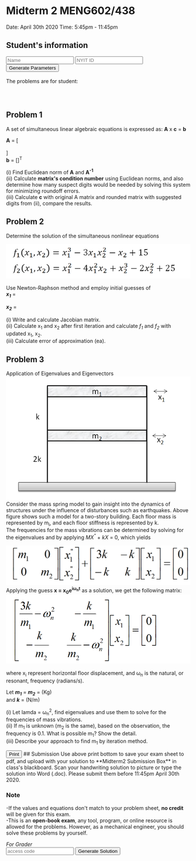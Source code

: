 

# Midterm 2 MENG602/438
Date: April 30th 2020
Time: 5:45pm - 11:45pm

## Student's information
 
<form id="percentageBiz" method="post">
<input type="text" id="name" placeholder = "Name">
<input type="text" id="nyitid" placeholder = "NYIT ID">
<input type="submit" onclick="return getp()" value="Generate Parameters"><br>
</form>
<br>
The problems are for student: 
<div id="display" style="height: 25px; width: 100%; font-weight: bold;"></div>
<br>

<script>
function getp(){
    const nameValue = document.forms["percentageBiz"]["name"].value;
    const nyitIdValue = document.forms["percentageBiz"]["nyitid"].value;
    const b = parseInt(nyitIdValue[5])+3;
    const c = parseInt(nyitIdValue[4]);
    var d = 
    document.getElementById("display").innerHTML = nameValue
    document.getElementById("display1_1").innerHTML = [1/b, 1/(b-1), 1/(b-2)];
    document.getElementById("display1_2").innerHTML = [1/(1+b), 1/b, 1/(b-1)];
    document.getElementById("display1_3").innerHTML = [1/(2+b), 1/(b+1), 1/b];
    document.getElementById("display1_4").innerHTML = [1, 1, 1];
    document.getElementById("display2_1").innerHTML = b/10;
    document.getElementById("display2_2").innerHTML = 1+c/10;
    document.getElementById("display3_1").innerHTML = 1+b%4;
    document.getElementById("display3_2").innerHTML = 1+c%4;
    return false
}
</script>

## Problem 1 
A set of simultaneous linear algebraic equations is expressed as: **A** x **c** = **b**<br>

**A** = [<span id="display1_1" ></span><br>
<span id="display1_2" ></span><br>
<span id="display1_3" ></span>]
<br>
**b** = [<span id="display1_4" ></span>]<sup>T</sup>
<br>

(i)	Find Euclidean norm of **A** and **A<sup>-1</sup>**<br>
(ii)	Calculate **matrix's condition number** using Euclidean norms, and also determine how many suspect digits would be needed by solving this system for minimizing roundoff errors.<br>
(iii) Calculate **c** with original A matrix and rounded matrix with suggested digits from (ii), compare the results. 

## Problem 2 
Determine the solution of the simultaneous nonlinear equations<br>

![alt text](Images/eq1.png "eq1")

Use Newton-Raphson method and employ initial guesses of <br>
_**x<sub>1</sub>**_ = <span id="display2_1" ></span><br>

_**x<sub>2</sub>**_ = <span id="display2_2" ></span><br>

(i) Write and calculate Jacobian matrix. <br>
(ii) Calculate x<sub>1</sub> and x<sub>2</sub> after first iteration and calculate _f<sub>1</sub>_ and _f<sub>2</sub>_ with updated x<sub>1</sub>, x<sub>2</sub>.<br>
(iii) Calculate error of approximation (ea). <br>

## Problem 3
Application of Eigenvalues and Eigenvectors
![alt text](Images/floor1.png "fr1")
Consider the mass spring model to gain insight into the dynamics of structures under the influence of disturbances such as earthquakes.
Above figure shows such a model for a two-story building. Each floor mass is represented by m<sub>i</sub>, and each floor stiffness is represented by k. <br>
The frequencies for the mass vibrations can be determined by solving for the eigenvalues and by applying _MX<sup>"</sup>_ + _kX_ = 0, which yields

![alt text](Images/mx1.png "mx1")
Applying the guess **x = x<sub>0</sub>e<sup>iω<sub>n</sub>t</sup>** as a solution, we get the following matrix:
![alt text](Images/mx2.png "mx2")

where x<sub>i</sub> represent horizontal floor displacement, and ω<sub>n</sub> is the natural, or resonant, frequency (radians/s).

Let **_m<sub>1</sub>_** = **_m<sub>2</sub>_** = <span id="display3_1" ></span> (Kg)<br>
and _**k**_ = <span id="display3_2" ></span> (N/m)<br>

(i) Let lamda = ω<sub>n</sub><sup>2</sup>, find eigenvalues and use them to solve for the frequencies of mass vibrations.<br>
(ii) If m<sub>1</sub> is unknown (m<sub>2</sub> is the same), based on the observation, the frequency is 0.1. What is possible m<sub>1</sub>? Show the detail. <br>
(iii) Describe your approach to find m<sub>1</sub> by iteration method. <br>

<input type="submit" onclick="window.print()" value="Print">
## Submission
Use above print bottom to save your exam sheet to pdf, and upload with your solution to **Midterm2 Submission Box** in class's blackboard. Scan your handwriting solution to picture or type the solution into Word (.doc). Please submit them before 11:45pm April 30th 2020. 

### Note
-If the values and equations don't match to your problem sheet, **no credit** will be given for this exam. <br>
-This is an **open-book exam**, any tool, program, or online resource is allowed for the problems. However, as a mechanical engineer, you should solve these problems by yourself. <br>

_For Grader_<br>
<input type="text" id="pw1" placeholder="access code">
<input type="submit" onclick="return runsol()" value="Generate Solution">

<script>
function runsol(){
 alert("incorrect access code")
}
</script>
<br>

